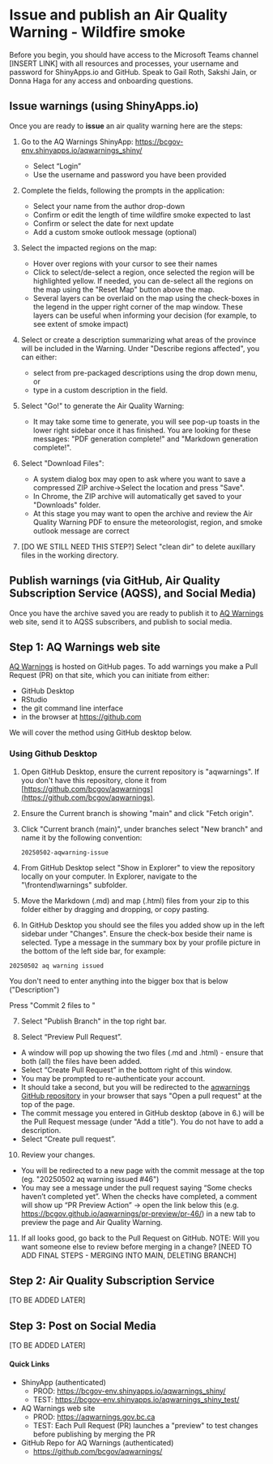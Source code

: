 # Issue and publish an Air Quality Warning - Wildfire smoke

Before you begin, you should have access to the Microsoft Teams channel [INSERT LINK] with all resources and processes, your username and password for ShinyApps.io and GitHub. Speak to Gail Roth, Sakshi Jain, or Donna Haga for any access and onboarding questions.

## Issue warnings (using ShinyApps.io)

Once you are ready to **issue** an air quality warning here are the steps: 

1. Go to the AQ Warnings ShinyApp: https://bcgov-env.shinyapps.io/aqwarnings_shiny/ 
    - Select “Login”
    - Use the username and password you have been provided

2. Complete the fields, following the prompts in the application:
    - Select your name from the author drop-down
    - Confirm or edit the length of time wildfire smoke expected to last
    - Confirm or select the date for next update
    - Add a custom smoke outlook message (optional)

3. Select the impacted regions on the map:
    - Hover over regions with your cursor to see their names
    - Click to select/de-select a region, once selected the region will be highlighted yellow. If needed, you can de-select all the regions on the map using the "Reset Map" button above the map.
    - Several layers can be overlaid on the map using the check-boxes in the legend in the upper right corner of the map window. These layers can be useful when informing your decision (for example, to see extent of smoke impact) 

4. Select or create a description summarizing what areas of the province will be included in the Warning. Under "Describe regions affected", you can either:
    - select from pre-packaged descriptions using the drop down menu, or
    - type in a custom description in the field.

5. Select "Go!" to generate the Air Quality Warning:
    - It may take some time to generate, you will see pop-up toasts in the lower right sidebar once it has finished. You are looking for these messages: "PDF generation complete!" and "Markdown generation complete!".

6. Select "Download Files":
    - A system dialog box may open to ask where you want to save a compressed ZIP archive->Select the location and press "Save".
    - In Chrome, the ZIP archive will automatically get saved to your "Downloads" folder. 
    - At this stage you may want to open the archive and review the Air Quality Warning PDF to ensure the meteorologist, region, and smoke outlook message are correct
    
7. [DO WE STILL NEED THIS STEP?] Select "clean dir" to delete auxillary files in the working directory.
    

## Publish warnings (via GitHub, Air Quality Subscription Service (AQSS), and Social Media)

Once you have the archive saved you are ready to publish it to [AQ Warnings](https://aqwarnings.gov.bc.ca/) web site, send it to AQSS subscribers, and publish to social media.

## Step 1: AQ Warnings web site

[AQ Warnings](https://aqwarnings.gov.bc.ca/) is hosted on GitHub pages. To add warnings you make a Pull Request (PR) on that site, which you can initiate from either:
- GitHub Desktop 
- RStudio
- the git command line interface
- in the browser at https://github.com

We will cover the method using GitHub desktop below.

### Using Github Desktop

1. Open GitHub Desktop, ensure the current repository is "aqwarnings". If you don't have this repository, clone it from [https://github.com/bcgov/aqwarnings](https://github.com/bcgov/aqwarnings).

2. Ensure the Current branch is showing "main" and click "Fetch origin".

3. Click "Current branch (main)", under branches select "New branch" and name it by the following convention:

   `20250502-aqwarning-issue`

4. From GitHub Desktop select "Show in Explorer" to view the repository locally on your computer. In Explorer, navigate to the "\frontend\warnings" subfolder. 

5. Move the Markdown (.md) and map (.html) files from your zip to this folder either by dragging and dropping, or copy pasting. 

6. In GitHub Desktop you should see the files you added show up in the left sidebar under "Changes". Ensure the check-box beside their name is selected. Type a message in the summary box by your profile picture in the bottom of the left side bar, for example:

  `20250502 aq warning issued` 
  
   You don't need to enter anything into the bigger box that is below ("Description")

   Press "Commit 2 files to <branch name>"

7. Select "Publish Branch" in the top right bar.

8. Select “Preview Pull Request”. 
  - A window will pop up showing the two files (.md and .html) - ensure that both (all) the files have been added. 
  - Select “Create Pull Request” in the bottom right of this window. 
  - You may be prompted to re-authenticate your account.
  - It should take a second, but you will be redirected to the [aqwarnings GitHub repository](https://github.com/bcgov/aqwarnings) in your browser that says "Open a pull request" at the top of the page. 
  - The commit message you entered in GitHub desktop (above in 6.) will be the Pull Request message (under "Add a title"). You do not have to add a description.
  - Select “Create pull request”.
  

10. Review your changes.
  - You will be redirected to a new page with the commit message at the top (eg. "20250502 aq warning issued #46")
  - You may see a message under the pull request saying “Some checks haven’t completed yet”. When the checks have completed, a comment will show up “PR Preview Action” -> open the link below this (e.g. https://bcgov.github.io/aqwarnings/pr-preview/pr-46/) in a new tab to preview the page and Air Quality Warning.

11. If all looks good, go back to the Pull Request on GitHub.
    NOTE: Will you want someone else to review before merging in a change?
    [NEED TO ADD FINAL STEPS - MERGING INTO MAIN, DELETING BRANCH]

## Step 2: Air Quality Subscription Service 
[TO BE ADDED LATER]


## Step 3: Post on Social Media 
[TO BE ADDED LATER]

#### Quick Links

- ShinyApp (authenticated)
    - PROD: https://bcgov-env.shinyapps.io/aqwarnings_shiny/
    - TEST: https://bcgov-env.shinyapps.io/aqwarnings_shiny_test/
- AQ Warnings web site
    - PROD: https://aqwarnings.gov.bc.ca
    - TEST: Each Pull Request (PR) launches a "preview" to test changes before publishing by merging the PR
- GitHub Repo for AQ Warnings (authenticated)
    - https://github.com/bcgov/aqwarnings/